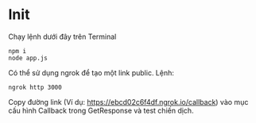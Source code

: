 # Init

Chạy lệnh dưới đây trên Terminal

```
npm i
node app.js
```

Có thể sử dụng ngrok để tạo một link public. Lệnh:

```
ngrok http 3000
```

Copy đường link (Ví dụ: https://ebcd02c6f4df.ngrok.io/callback) vào mục cấu hình Callback trong GetResponse và test chiến dịch.
